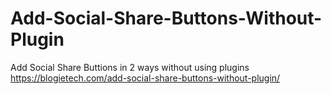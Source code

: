 # Add-Social-Share-Buttons-Without-Plugin
Add Social Share Buttions in 2 ways without using plugins
https://blogietech.com/add-social-share-buttons-without-plugin/

